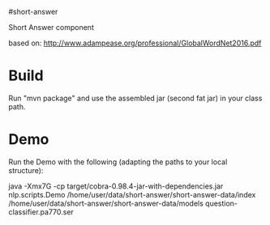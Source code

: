 #short-answer

Short Answer component

based on: http://www.adampease.org/professional/GlobalWordNet2016.pdf

Build
=====

Run "mvn package" and use the assembled jar (second fat jar) in your class path.

Demo
====

Run the Demo with the following (adapting the paths to your local structure):

java -Xmx7G -cp target/cobra-0.98.4-jar-with-dependencies.jar nlp.scripts.Demo
/home/user/data/short-answer/short-answer-data/index
/home/user/data/short-answer/short-answer-data/models question-classifier.pa770.ser
